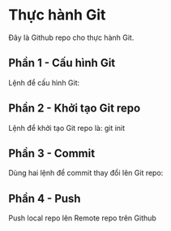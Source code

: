 # Thực hành Git
Đây là Github repo cho thực hành Git.
## Phần 1 - Cấu hình Git
Lệnh để cấu hình Git: 


## Phần 2 - Khởi tạo Git repo
Lệnh để khởi tạo Git repo là: git init
## Phần 3 - Commit
Dùng hai lệnh để commit thay đổi lên Git repo:


## Phần 4 - Push
Push local repo lên Remote repo trên Github
